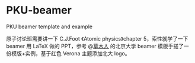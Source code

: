 # PKU-beamer
PKU beamer template and example

原子讨论班需要讲一下 C.J.Foot 《Atomic physics》chapter 5，索性就学了一下 beamer 用 LaTeX 做的 PPT，参考 @[草木人](https://www.latexstudio.net/index/lists/barsearch/author/2670.html) 的北京大学 beamer 模版手搓了一份模版+实例，基于红色 Verona 主题添加北大 logo。
